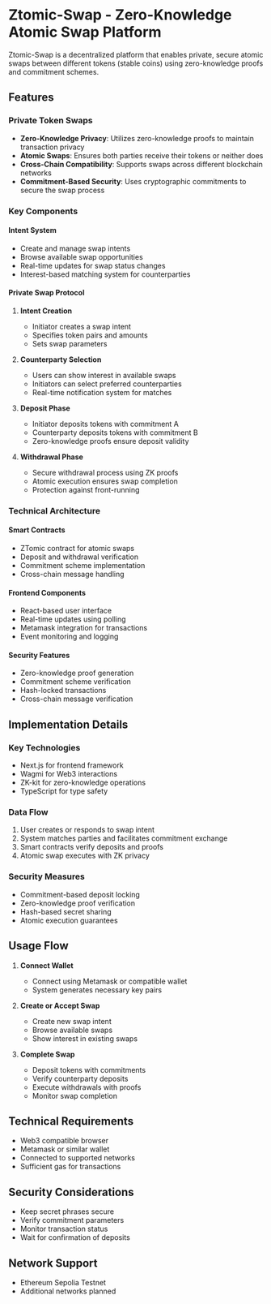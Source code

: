 # Ztomic-Swap - Zero-Knowledge Atomic Swap Platform

Ztomic-Swap is a decentralized platform that enables private, secure atomic swaps between different tokens (stable coins) using zero-knowledge proofs and commitment schemes.

## Features

### Private Token Swaps
- **Zero-Knowledge Privacy**: Utilizes zero-knowledge proofs to maintain transaction privacy
- **Atomic Swaps**: Ensures both parties receive their tokens or neither does
- **Cross-Chain Compatibility**: Supports swaps across different blockchain networks
- **Commitment-Based Security**: Uses cryptographic commitments to secure the swap process

### Key Components

#### Intent System
- Create and manage swap intents
- Browse available swap opportunities
- Real-time updates for swap status changes
- Interest-based matching system for counterparties

#### Private Swap Protocol
1. **Intent Creation**
   - Initiator creates a swap intent
   - Specifies token pairs and amounts
   - Sets swap parameters

2. **Counterparty Selection**
   - Users can show interest in available swaps
   - Initiators can select preferred counterparties
   - Real-time notification system for matches

3. **Deposit Phase**
   - Initiator deposits tokens with commitment A
   - Counterparty deposits tokens with commitment B
   - Zero-knowledge proofs ensure deposit validity

4. **Withdrawal Phase**
   - Secure withdrawal process using ZK proofs
   - Atomic execution ensures swap completion
   - Protection against front-running

### Technical Architecture

#### Smart Contracts
- ZTomic contract for atomic swaps
- Deposit and withdrawal verification
- Commitment scheme implementation
- Cross-chain message handling

#### Frontend Components
- React-based user interface
- Real-time updates using polling
- Metamask integration for transactions
- Event monitoring and logging

#### Security Features
- Zero-knowledge proof generation
- Commitment scheme verification
- Hash-locked transactions
- Cross-chain message verification

## Implementation Details

### Key Technologies
- Next.js for frontend framework
- Wagmi for Web3 interactions
- ZK-kit for zero-knowledge operations
- TypeScript for type safety

### Data Flow
1. User creates or responds to swap intent
2. System matches parties and facilitates commitment exchange
3. Smart contracts verify deposits and proofs
4. Atomic swap executes with ZK privacy

### Security Measures
- Commitment-based deposit locking
- Zero-knowledge proof verification
- Hash-based secret sharing
- Atomic execution guarantees

## Usage Flow

1. **Connect Wallet**
   - Connect using Metamask or compatible wallet
   - System generates necessary key pairs

2. **Create or Accept Swap**
   - Create new swap intent
   - Browse available swaps
   - Show interest in existing swaps

3. **Complete Swap**
   - Deposit tokens with commitments
   - Verify counterparty deposits
   - Execute withdrawals with proofs
   - Monitor swap completion

## Technical Requirements

- Web3 compatible browser
- Metamask or similar wallet
- Connected to supported networks
- Sufficient gas for transactions

## Security Considerations

- Keep secret phrases secure
- Verify commitment parameters
- Monitor transaction status
- Wait for confirmation of deposits

## Network Support

- Ethereum Sepolia Testnet
- Additional networks planned